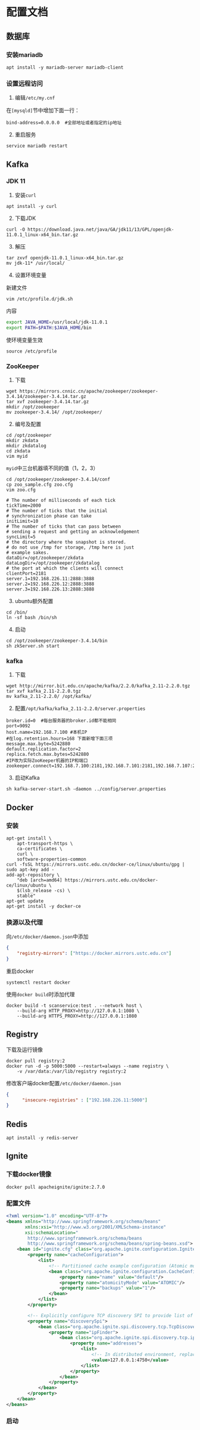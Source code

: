 # 配置文档

## 数据库

### 安装mariadb

```shell
apt install -y mariadb-server mariadb-client
```

### 设置远程访问

1. 编辑```/etc/my.cnf```

在```[mysqld]```节中增加下面一行：

```
bind-address=0.0.0.0  #全部地址或者指定的ip地址
```

2. 重启服务

```shell
service mariadb restart
```

## Kafka

### JDK 11

1. 安装```curl```

```shell
apt install -y curl
```

2. 下载JDK

```shell
curl -O https://download.java.net/java/GA/jdk11/13/GPL/openjdk-11.0.1_linux-x64_bin.tar.gz
```

3. 解压

```shell
tar zxvf openjdk-11.0.1_linux-x64_bin.tar.gz
mv jdk-11* /usr/local/
```

4. 设置环境变量

新建文件

```shell
vim /etc/profile.d/jdk.sh
```

内容

```sh
export JAVA_HOME=/usr/local/jdk-11.0.1
export PATH=$PATH:$JAVA_HOME/bin
```

使环境变量生效

```shell
source /etc/profile
```

### ZooKeeper

1. 下载

```shell
wget https://mirrors.cnnic.cn/apache/zookeeper/zookeeper-3.4.14/zookeeper-3.4.14.tar.gz
tar xvf zookeeper-3.4.14.tar.gz
mkdir /opt/zookeeper
mv zookeeper-3.4.14/ /opt/zookeeper/
```

2. 编号及配置

```shell
cd /opt/zookeeper
mkdir zkdata
mkdir zkdatalog
cd zkdata
vim myid
```

```myid```中三台机器填不同的值（1，2，3）

```shell
cd /opt/zookeeper/zookeeper-3.4.14/conf
cp zoo_sample.cfg zoo.cfg
vim zoo.cfg
```

```
# The number of milliseconds of each tick
tickTime=2000
# The number of ticks that the initial 
# synchronization phase can take
initLimit=10
# The number of ticks that can pass between 
# sending a request and getting an acknowledgement
syncLimit=5
# the directory where the snapshot is stored.
# do not use /tmp for storage, /tmp here is just 
# example sakes.
dataDir=/opt/zookeeper/zkdata
dataLogDir=/opt/zookeeper/zkdatalog
# the port at which the clients will connect
clientPort=2181
server.1=192.168.226.11:2888:3888
server.2=192.168.226.12:2888:3888
server.3=192.168.226.13:2888:3888
```

3. ubuntu额外配置

```shell
cd /bin/
ln -sf bash /bin/sh
```

4. 启动

```shell
cd /opt/zookeeper/zookeeper-3.4.14/bin
sh zkServer.sh start
```

### kafka

1. 下载

```shell
wget http://mirror.bit.edu.cn/apache/kafka/2.2.0/kafka_2.11-2.2.0.tgz
tar xvf kafka_2.11-2.2.0.tgz
mv kafka_2.11-2.2.0/ /opt/kafka/
```

2. 配置```/opt/kafka/kafka_2.11-2.2.0/server.properties```

```
broker.id=0  #每台服务器的broker.id都不能相同
port=9092
host.name=192.168.7.100 #本机IP
#在log.retention.hours=168 下面新增下面三项
message.max.byte=5242880
default.replication.factor=2
replica.fetch.max.bytes=5242880
#IP改为实际ZooKeeper机器的IP和端口
zookeeper.connect=192.168.7.100:2181,192.168.7.101:2181,192.168.7.107:2181
```

3. 启动Kafka

```shell
sh kafka-server-start.sh -daemon ../config/server.properties
```

## Docker

### 安装

```shell
apt-get install \
    apt-transport-https \
    ca-certificates \
    curl \
    software-properties-common
curl -fsSL https://mirrors.ustc.edu.cn/docker-ce/linux/ubuntu/gpg | sudo apt-key add -
add-apt-repository \
    "deb [arch=amd64] https://mirrors.ustc.edu.cn/docker-ce/linux/ubuntu \
    $(lsb_release -cs) \
    stable"
apt-get update
apt-get install -y docker-ce
```

### 换源以及代理

向```/etc/docker/daemon.json```中添加

```json
{
    "registry-mirrors": ["https://docker.mirrors.ustc.edu.cn"]
}
```

重启docker

```shell
systemctl restart docker
```

使用```docker build```时添加代理

```shell
docker build -t scanservice:test . --network host \
    --build-arg HTTP_PROXY=http://127.0.0.1:1080 \
    --build-arg HTTPS_PROXY=http://127.0.0.1:1080
```

## Registry

下载及运行镜像

```shell
docker pull registry:2
docker run -d -p 5000:5000 --restart=always --name registry \
    -v /var/data:/var/lib/registry registry:2
```

修改客户端docker配置```/etc/docker/daemon.json```

```json
{
	  "insecure-registries" : ["192.168.226.11:5000"]
}
```

## Redis

```shell
apt install -y redis-server
```

## Ignite

### 下载docker镜像

```shell
docker pull apacheignite/ignite:2.7.0
```



### 配置文件

```xml
<?xml version="1.0" encoding="UTF-8"?>
<beans xmlns="http://www.springframework.org/schema/beans"
       xmlns:xsi="http://www.w3.org/2001/XMLSchema-instance"
       xsi:schemaLocation="
        http://www.springframework.org/schema/beans
        http://www.springframework.org/schema/beans/spring-beans.xsd">
    <bean id="ignite.cfg" class="org.apache.ignite.configuration.IgniteConfiguration">
        <property name="cacheConfiguration">
            <list>
                <!-- Partitioned cache example configuration (Atomic mode). -->
                <bean class="org.apache.ignite.configuration.CacheConfiguration">
                    <property name="name" value="default"/>
                    <property name="atomicityMode" value="ATOMIC"/>
                    <property name="backups" value="1"/>
                </bean>
            </list>
        </property>

        <!-- Explicitly configure TCP discovery SPI to provide list of initial nodes. -->
        <property name="discoverySpi">
            <bean class="org.apache.ignite.spi.discovery.tcp.TcpDiscoverySpi">
                <property name="ipFinder">
                    <bean class="org.apache.ignite.spi.discovery.tcp.ipfinder.multicast.TcpDiscoveryMulticastIpFinder">
                        <property name="addresses">
                            <list>
                                <!-- In distributed environment, replace with actual host IP address. -->
                                <value>127.0.0.1:4750</value>
                            </list>
                        </property>
                    </bean>
                </property>
            </bean>
        </property>
    </bean>
</beans>
```

### 启动



